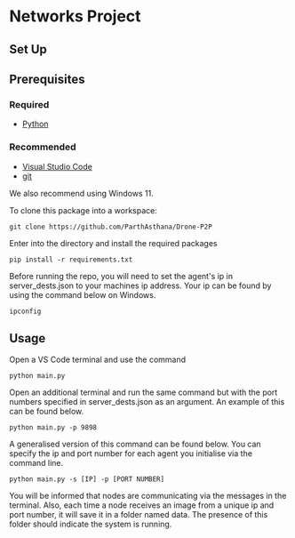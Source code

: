 # Networks Project

## Set Up

## Prerequisites

### Required

* [Python](https://realpython.com/installing-python/)

### Recommended

* [Visual Studio Code](https://www.toolsqa.com/blogs/install-visual-studio-code/)
* [git](https://www.atlassian.com/git/tutorials/install-git)

We also recommend using Windows 11.

To clone this package into a workspace:

```
git clone https://github.com/ParthAsthana/Drone-P2P
```

Enter into the directory and install the required packages

```
pip install -r requirements.txt
```

Before running the repo, you will need to set the agent's ip in server_dests.json to your machines ip address. Your ip can be found by using the command below on Windows.

```
ipconfig
```

## Usage

Open a VS Code terminal and use the command 
```
python main.py
```

Open an additional terminal and run the same command but with the port numbers specified in server_dests.json as an argument. An example of this can be found below.

```
python main.py -p 9898
```

A generalised version of this command can be found below. You can specify the ip and port number for each agent you initialise via the command line. 

```
python main.py -s [IP] -p [PORT NUMBER]
```

You will be informed that nodes are communicating via the messages in the terminal. Also, each time a node receives an image from a unique ip and port number, it will save it in a folder named data. The presence of this folder should indicate the system is running. 


